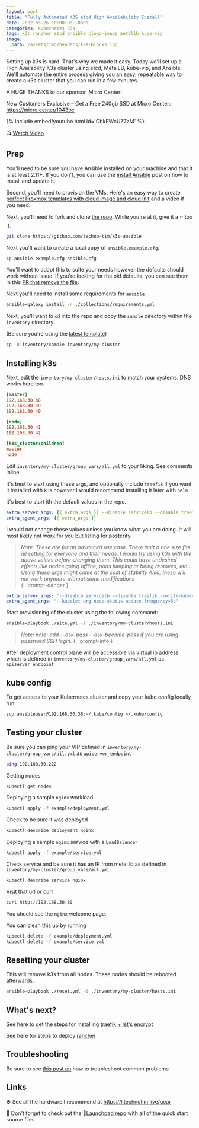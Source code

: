 ```yaml
---
layout: post
title: "Fully Automated K3S etcd High Availability Install"
date: 2022-03-26 10:00:00 -0500
categories: kubernetes k3s
tags: k3s rancher etcd ansible cloud-image metallb kube-vip
image:
  path: /assets/img/headers/k8s-blocks.jpg
---
```


Setting up k3s is hard.  That's why we made it easy.  Today we'll set up a High Availability K3s cluster using etcd, MetalLB, kube-vip, and Ansible.  We'll automate the entire process giving you an easy, repeatable way to create a k3s cluster that you can run in a few minutes.

A HUGE THANKS to our sponsor, Micro Center!

New Customers Exclusive – Get a Free 240gb SSD at Micro Center: <https://micro.center/1043bc>

{% include embed/youtube.html id='CbkEWcUZ7zM' %}

📺 [Watch Video](https://www.youtube.com/watch?v=CbkEWcUZ7zM)

## Prep

You'll need to be sure you have Ansible installed on your machine and that it is at least 2.11+. If you don't, you can use the [install Ansible](/posts/ansible-automation/) post on how to install and update it.

Second, you'll need to provision the VMs. Here's an easy way to create [perfect Proxmox templates with cloud image and cloud init](/posts/cloud-init-cloud-image/) and a video if you need.

Next, you'll need to fork and clone [the repo](https://github.com/techno-tim/k3s-ansible).  While you're at it, give it a ⭐ too :).

```bash
git clone https://github.com/techno-tim/k3s-ansible
```

Next you'll want to create a local copy of `ansible.example.cfg`.

```bash
cp ansible.example.cfg ansible.cfg
```

You'll want to adapt this to suite your needs however the defaults should work without issue.  If you're looking for the old defaults, you can see them in this [PR that remove the file](https://github.com/techno-tim/k3s-ansible/blob/96c49c864e3b9427e8eb59a6f420f032db51e831/ansible.cfg).

Next you'll need to install some requirements for `ansible`

```bash
ansible-galaxy install -r ./collections/requirements.yml
```

Next, you'll want to `cd` into the repo and copy the `sample` directory within the `inventory` directory.

(Be sure you're using the [latest template](https://github.com/techno-tim/k3s-ansible/blob/master/inventory/sample/group_vars/all.yml))

```bash
cp -R inventory/sample inventory/my-cluster
```

## Installing k3s

Next, edit the `inventory/my-cluster/hosts.ini` to match your systems.  DNS works here too.

```ini
[master]
192.168.30.38
192.168.30.39
192.168.30.40

[node]
192.168.30.41
192.168.30.42

[k3s_cluster:children]
master
node
```

Edit `inventory/my-cluster/group_vars/all.yml`  to your liking.  See comments inline.

It's best to start using these args, and optionally include `traefik` if you want it installed with `k3s` however I would recommend installing it later with `helm`

It's best to start ith the default values in the repo.

```yaml
extra_server_args: {{ extra_args }} --disable servicelb --disable traefik
extra_agent_args: {{ extra_args }}
```

I would not change these values unless you know what you are doing.  It will most likely not work for you but listing for posterity.

> *Note: These are for an advanced use case. There isn't a one size fits all setting for everyone and their needs, I would try using k3s with the above values before changing them.  This could have undesired effects like nodes going offline, pods jumping or being removed, etc... Using these args might come at the cost of stability Also, these will not work anymore without some modifications*  
{: .prompt-danger }

```yaml
extra_server_args: "--disable servicelb --disable traefik --write-kubeconfig-mode 644 --kube-apiserver-arg default-not-ready-toleration-seconds=30 --kube-apiserver-arg default-unreachable-toleration-seconds=30 --kube-controller-arg node-monitor-period=20s --kube-controller-arg node-monitor-grace-period=20s --kubelet-arg node-status-update-frequency=5s"
extra_agent_args: "--kubelet-arg node-status-update-frequency=5s"
```

Start provisioning of the cluster using the following command:

```bash
ansible-playbook ./site.yml -i ./inventory/my-cluster/hosts.ini
```

> *Note: note: add --ask-pass --ask-become-pass if you are using password SSH login.*
{: .prompt-info }

After deployment control plane will be accessible via virtual ip address which is defined in `inventory/my-cluster/group_vars/all.yml` as `apiserver_endpoint`

## kube config

To get access to your Kubernetes cluster and copy your kube config locally run:

```bash
scp ansibleuser@192.168.30.38:~/.kube/config ~/.kube/config
```

## Testing your cluster

Be sure you can ping your VIP defined in `inventory/my-cluster/group_vars/all.yml` as `apiserver_endpoint`

```bash
ping 192.168.30.222
```

Getting nodes

```bash
kubectl get nodes
```

Deploying a sample `nginx` workload

```bash
kubectl apply -f example/deployment.yml
```

Check to be sure it was deployed

```bash
kubectl describe deployment nginx
```

Deploying a sample `nginx` service with a `LoadBalancer`

```bash
kubectl apply -f example/service.yml
```

Check service and be sure it has an IP from metal lb as defined in `inventory/my-cluster/group_vars/all.yml`

```bash
kubectl describe service nginx
```

Visit that url or curl

```bash
curl http://192.168.30.80
```

You should see the `nginx` welcome page.

You can clean this up by running

```bash
kubectl delete -f example/deployment.yml
kubectl delete -f example/service.yml
```

## Resetting your cluster

This will remove k3s from all nodes.  These nodes should be rebooted afterwards.

```bash
ansible-playbook ./reset.yml -i ./inventory/my-cluster/hosts.ini
```

## What's next?

See here to get the steps for installing [traefik + let's encrypt](/posts/kube-traefik-cert-manager-le/)

See here for steps to deploy [rancher](/posts/rancher-ha-install/#install)

## Troubleshooting

Be sure to see [this post on](https://github.com/techno-tim/k3s-ansible/discussions/20) how to troubleshoot common problems

## Links

⚙️ See all the hardware I recommend at <https://l.technotim.live/gear>

🚀 Don't forget to check out the [🚀Launchpad repo](https://l.technotim.live/quick-start) with all of the quick start source files
